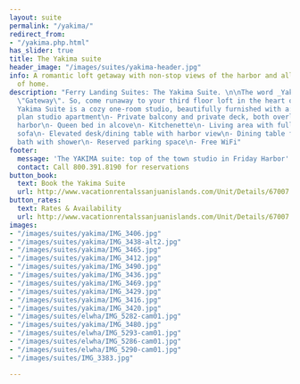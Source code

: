 ```yaml
---
layout: suite
permalink: "/yakima/"
redirect_from:
- "/yakima.php.html"
has_slider: true
title: The Yakima suite
header_image: "/images/suites/yakima-header.jpg"
info: A romantic loft getaway with non-stop views of the harbor and all the comforts
  of home.
description: "Ferry Landing Suites: The Yakima Suite. \n\nThe word _Yakima_ means
  \"Gateway\". So, come runaway to your third floor loft in the heart of Friday Harbor.\n\nThe
  Yakima Suite is a cozy one-room studio, beautifully furnished with a:\n\n- Open
  plan studio apartment\n- Private balcony and private deck, both overlooking the
  harbor\n- Queen bed in alcove\n- Kitchenette\n- Living area with full-size sleeper
  sofa\n- Elevated desk/dining table with harbor view\n- Dining table for 4\n- Spacious
  bath with shower\n- Reserved parking space\n- Free WiFi"
footer:
  message: 'The YAKIMA suite: top of the town studio in Friday Harbor'
  contact: Call 800.391.8190 for reservations
button_book:
  text: Book the Yakima Suite
  url: http://www.vacationrentalssanjuanislands.com/Unit/Details/67007
button_rates:
  text: Rates & Availability
  url: http://www.vacationrentalssanjuanislands.com/Unit/Details/67007
images:
- "/images/suites/yakima/IMG_3406.jpg"
- "/images/suites/yakima/IMG_3438-alt2.jpg"
- "/images/suites/yakima/IMG_3465.jpg"
- "/images/suites/yakima/IMG_3412.jpg"
- "/images/suites/yakima/IMG_3490.jpg"
- "/images/suites/yakima/IMG_3436.jpg"
- "/images/suites/yakima/IMG_3469.jpg"
- "/images/suites/yakima/IMG_3429.jpg"
- "/images/suites/yakima/IMG_3416.jpg"
- "/images/suites/yakima/IMG_3420.jpg"
- "/images/suites/elwha/IMG_5282-cam01.jpg"
- "/images/suites/yakima/IMG_3480.jpg"
- "/images/suites/elwha/IMG_5293-cam01.jpg"
- "/images/suites/elwha/IMG_5286-cam01.jpg"
- "/images/suites/elwha/IMG_5290-cam01.jpg"
- "/images/suites/IMG_3383.jpg"

---
```

